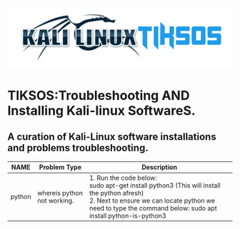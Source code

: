 <img src="https://github.com/fixitgearware/tiksos/blob/main/fixitgearwaretiksosbg.png">
<h1>TIKSOS:Troubleshooting AND Installing Kali-linux SoftwareS.</h1>
<h2>A curation of Kali-Linux software installations and problems troubleshooting.</h2>


|         NAME      |          Problem Type            |                           Description                                     |
|-------------------|----------------------------------|---------------------------------------------------------------------------|
|  python  |     whereis python not working.  | 1. Run the code below: <br>sudo apt-get install python3 (This will install the python afresh)<br> 2. Next to ensure we can locate python we need to type the command below: sudo apt install python-is-python3|
               


